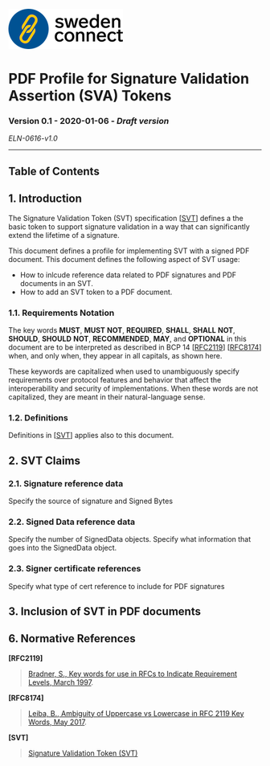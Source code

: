 <img src="img/sweden-connect.png"></img>

# PDF Profile for Signature Validation Assertion (SVA) Tokens

### Version 0.1 - 2020-01-06 - *Draft version*

*ELN-0616-v1.0*

---

## Table of Contents

## 1. Introduction
The Signature Validation Token (SVT) specification \[[SVT](#svt)\] defines a the basic token to support signature validation in a way that can significantly extend the lifetime of a signature.

This document defines a profile for implementing SVT with a signed PDF document. This document defines the following aspect of SVT usage:

- How to inlcude reference data related to PDF signatures and PDF documents in an SVT.
- How to add an SVT token to a PDF document.

<a name="requirements-notation"></a>
### 1.1. Requirements Notation

The key words **MUST**, **MUST** **NOT**, **REQUIRED**, **SHALL**, **SHALL** **NOT**, **SHOULD**, **SHOULD** **NOT**, **RECOMMENDED**, **MAY**, and **OPTIONAL** in this document are to be interpreted as described in BCP 14 \[[RFC2119](#rfc2119)\] \[[RFC8174](#rfc8174)\] when, and only when, they appear in all capitals, as shown here.

These keywords are capitalized when used to unambiguously specify requirements over protocol features and behavior that affect the interoperability and security of implementations. When these words are not capitalized, they are meant in their natural-language sense.


<a name="definitions"></a>
### 1.2. Definitions
Definitions in \[[SVT](#svt)\] applies also to this document.

## 2. SVT Claims

### 2.1. Signature reference data

Specify the source of signature and Signed Bytes


### 2.2. Signed Data reference data

Specify the number of SignedData objects.
Specify what information that goes into the SignedData object.

### 2.3. Signer certificate references

Specify what type of cert reference to include for PDF signatures


## 3. Inclusion of SVT in PDF documents



<a name="normative-references"></a>
## 6. Normative References

<a name="rfc2119"></a>
**[RFC2119]**

> [Bradner, S., Key words for use in RFCs to Indicate Requirement
> Levels, March 1997](http://www.ietf.org/rfc/rfc2119.txt).

<a name="rfc8174"></a>
**[RFC8174]**

> [Leiba, B., Ambiguity of Uppercase vs Lowercase in RFC 2119 Key Words,
> May 2017](http://www.ietf.org/rfc/rfc8174.txt).

<a name="svt"></a>
**\[SVT\]**
> [Signature Validation Token (SVT)](https://github.com/swedenconnect/technical-framework/blob/feature/is-109-sva-token/ELN-0615%20-%20Signature%20Validation%20Token%20-%20SVT.md)
